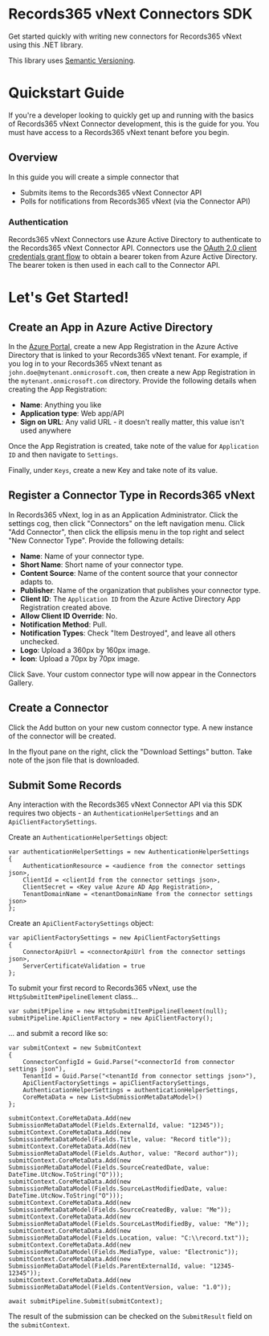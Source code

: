 # Records365 vNext Connectors SDK 
Get started quickly with writing new connectors for Records365 vNext using this .NET library.

This library uses [Semantic Versioning](https://semver.org/).

# Quickstart Guide

If you're a developer looking to quickly get up and running with the basics of Records365 vNext Connector development, this is the guide for you. 
You must have access to a Records365 vNext tenant before you begin.

## Overview 

In this guide you will create a simple connector that

*  Submits items to the Records365 vNext Connector API
*  Polls for notifications from Records365 vNext (via the Connector API)

### Authentication 

Records365 vNext Connectors use Azure Active Directory to authenticate to the Records365 vNext Connector API. 
Connectors use the [OAuth 2.0 client credentials grant flow](https://docs.microsoft.com/en-us/azure/active-directory/develop/active-directory-protocols-oauth-service-to-service) 
to obtain a bearer token from Azure Active Directory. The bearer token is then used in each call to the Connector API.

# Let's Get Started! 

## Create an App in Azure Active Directory 

In the [Azure Portal](https://portal.azure.com), create a new App Registration in the Azure Active Directory that is linked to your Records365 vNext tenant. 
For example, if you log in to your Records365 vNext tenant as `john.doe@mytenant.onmicrosoft.com`, then create 
a new App Registration in the `mytenant.onmicrosoft.com` directory. Provide the following details when creating the App Registration:

*  **Name**: Anything you like
*  **Application type**: Web app/API
*  **Sign on URL**: Any valid URL - it doesn't really matter, this value isn't used anywhere

Once the App Registration is created, take note of the value for `Application ID` and then navigate to `Settings`.

Finally, under `Keys`, create a new Key and take note of its value. 

## Register a Connector Type in Records365 vNext

In Records365 vNext, log in as an Application Administrator. Click the settings cog, then click "Connectors" on the left navigation menu. 
Click "Add Connector", then click the ellipsis menu in the top right and select "New Connector Type". Provide the following details:

*  **Name**: Name of your connector type.
*  **Short Name**: Short name of your connector type.
*  **Content Source**: Name of the content source that your connector adapts to. 
*  **Publisher**: Name of the organization that publishes your connector type.
*  **Client ID**: The `Application ID` from the Azure Active Directory App Registration created above.
*  **Allow Client ID Override**: No.
*  **Notification Method**: Pull.
*  **Notification Types**: Check "Item Destroyed", and leave all others unchecked.
*  **Logo**: Upload a 360px by 160px image.
*  **Icon**: Upload a 70px by 70px image.

Click Save. Your custom connector type will now appear in the Connectors Gallery.

## Create a Connector 

Click the Add button on your new custom connector type. A new instance of the connector will be created. 

In the flyout pane on the right, click the "Download Settings" button. Take note of the json file that is downloaded.

## Submit Some Records

Any interaction with the Records365 vNext Connector API via this SDK requires two objects - an `AuthenticationHelperSettings` and an `ApiClientFactorySettings`. 

Create an `AuthenticationHelperSettings` object:

    var authenticationHelperSettings = new AuthenticationHelperSettings
    {
        AuthenticationResource = <audience from the connector settings json>,
        ClientId = <clientId from the connector settings json>,
        ClientSecret = <Key value Azure AD App Registration>,
        TenantDomainName = <tenantDomainName from the connector settings json>
    };

Create an `ApiClientFactorySettings` object:

    var apiClientFactorySettings = new ApiClientFactorySettings
    {
        ConnectorApiUrl = <connectorApiUrl from the connector settings json>,
        ServerCertificateValidation = true
    };

To submit your first record to Records365 vNext, use the `HttpSubmitItemPipelineElement` class...

    var submitPipeline = new HttpSubmitItemPipelineElement(null);
    submitPipeline.ApiClientFactory = new ApiClientFactory();

... and submit a record like so:

    var submitContext = new SubmitContext
    {
        ConnectorConfigId = Guid.Parse("<connectorId from connector settings json"),
        TenantId = Guid.Parse("<tenantId from connector settings json>"),
        ApiClientFactorySettings = apiClientFactorySettings,
        AuthenticationHelperSettings = authenticationHelperSettings,
        CoreMetaData = new List<SubmissionMetaDataModel>()
    };

    submitContext.CoreMetaData.Add(new SubmissionMetaDataModel(Fields.ExternalId, value: "12345"));
    submitContext.CoreMetaData.Add(new SubmissionMetaDataModel(Fields.Title, value: "Record title"));
    submitContext.CoreMetaData.Add(new SubmissionMetaDataModel(Fields.Author, value: "Record author"));
    submitContext.CoreMetaData.Add(new SubmissionMetaDataModel(Fields.SourceCreatedDate, value: DateTime.UtcNow.ToString("O")));
    submitContext.CoreMetaData.Add(new SubmissionMetaDataModel(Fields.SourceLastModifiedDate, value: DateTime.UtcNow.ToString("O")));
    submitContext.CoreMetaData.Add(new SubmissionMetaDataModel(Fields.SourceCreatedBy, value: "Me"));
    submitContext.CoreMetaData.Add(new SubmissionMetaDataModel(Fields.SourceLastModifiedBy, value: "Me"));
    submitContext.CoreMetaData.Add(new SubmissionMetaDataModel(Fields.Location, value: "C:\\record.txt"));
    submitContext.CoreMetaData.Add(new SubmissionMetaDataModel(Fields.MediaType, value: "Electronic"));
    submitContext.CoreMetaData.Add(new SubmissionMetaDataModel(Fields.ParentExternalId, value: "12345-12345"));
    submitContext.CoreMetaData.Add(new SubmissionMetaDataModel(Fields.ContentVersion, value: "1.0"));

    await submitPipeline.Submit(submitContext);

The result of the submission can be checked on the `SubmitResult` field on the `submitContext`.


